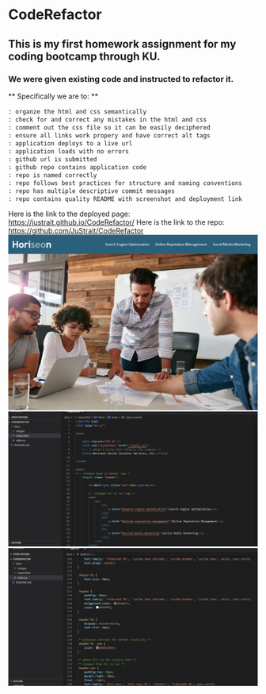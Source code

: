 # CodeRefactor

## This is my first homework assignment for my coding bootcamp through KU. 

### We were given existing code and instructed to refactor it. 

** Specifically we are to: **

    : organze the html and css semantically
    : check for and correct any mistakes in the html and css
    : comment out the css file so it can be easily deciphered
    : ensure all links work propery and have correct alt tags
    : application deploys to a live url
    : application loads with no errors
    : github url is submitted
    : github repo contains application code
    : repo is named correctly
    : repo follows best practices for structure and naming conventions
    : repo has multiple descriptive commit messages 
    : repo contains quality README with screenshot and deployment link
    
Here is the link to the deployed page: https://justrait.github.io/CodeRefactor/
Here is the link to the repo: https://github.com/JuStrait/CodeRefactor
![projectpage](./docs/images/snip1.jpg "project page")
![projectcode](./docs/images/snip4.jpg "project code")
![projectcss](./docs/images/snip5.jpg "project css")
